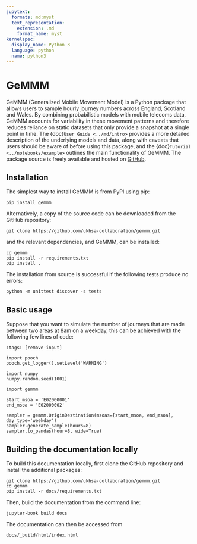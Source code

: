 ```yaml
---
jupytext:
  formats: md:myst
  text_representation:
    extension: .md
    format_name: myst
kernelspec:
  display_name: Python 3
  language: python
  name: python3
---
```


# GeMMM

GeMMM (Generalized Mobile Movement Model) is a Python package that allows users to sample hourly journey numbers across England, Scotland and Wales. By combining probabilistic models with mobile telecoms data, GeMMM accounts for variability in these movement patterns and therefore reduces reliance on static datasets that only provide a snapshot at a single point in time. The {doc}`User Guide <../md/intro>` provides a more detailed description of the underlying models and data, along with caveats that users should be aware of before using this package, and the {doc}`Tutorial <../notebooks/example>` outlines the main functionality of GeMMM. The package source is freely available and hosted on [GitHub](https://github.com/ukhsa-collaboration/gemmm).

## Installation
The simplest way to install GeMMM is from PyPI using pip:
```
pip install gemmm
```

Alternatively, a copy of the source code can be downloaded from the GitHub repository:
```
git clone https://github.com/ukhsa-collaboration/gemmm.git
```
and the relevant dependencies, and GeMMM, can be installed:
```
cd gemmm
pip install -r requirements.txt
pip install .
```
The installation from source is successful if the following tests produce no errors:
```
python -m unittest discover -s tests
```

## Basic usage
Suppose that you want to simulate the number of journeys that are made between two areas at 8am on a weekday, this can be achieved with the following few lines of code:
```{code-cell} python3
:tags: [remove-input]

import pooch
pooch.get_logger().setLevel('WARNING')

import numpy
numpy.random.seed(1001)
```
```{code-cell} ipython3
import gemmm

start_msoa = 'E02000001'
end_msoa = 'E02000002'

sampler = gemmm.OriginDestination(msoas=[start_msoa, end_msoa], day_type='weekday')
sampler.generate_sample(hours=8)
sampler.to_pandas(hour=8, wide=True)
```

## Building the documentation locally
To build this documentation locally, first clone the GitHub repository and install the additional packages:
```
git clone https://github.com/ukhsa-collaboration/gemmm.git
cd gemmm
pip install -r docs/requirements.txt
```
Then, build the documentation from the command line:
```
jupyter-book build docs
```
The documentation can then be accessed from
```
docs/_build/html/index.html
```